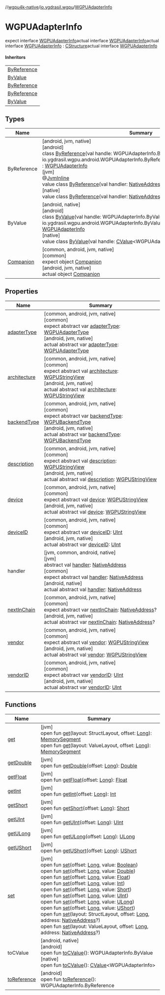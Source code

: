//[wgpu4k-native](../../../index.md)/[io.ygdrasil.wgpu](../index.md)/[WGPUAdapterInfo](index.md)

# WGPUAdapterInfo

expect interface [WGPUAdapterInfo](index.md)actual interface [WGPUAdapterInfo](index.md)actual interface [WGPUAdapterInfo](index.md) : [CStructure](../../ffi/[jvm]-c-structure/index.md)actual interface [WGPUAdapterInfo](index.md)

#### Inheritors

| |
|---|
| [ByReference]([android]-by-reference/index.md) |
| [ByValue]([android]-by-value/index.md) |
| [ByReference]([jvm]-by-reference/index.md) |
| [ByReference]([native]-by-reference/index.md) |
| [ByValue]([native]-by-value/index.md) |

## Types

| Name | Summary |
|---|---|
| ByReference | [android, jvm, native]<br>[android]<br>class [ByReference]([android]-by-reference/index.md)(val handle: WGPUAdapterInfo.ByReference = io.ygdrasil.wgpu.android.WGPUAdapterInfo.ByReference(com.sun.jna.Pointer.NULL)) : [WGPUAdapterInfo](index.md)<br>[jvm]<br>@[JvmInline](https://kotlinlang.org/api/core/kotlin-stdlib/kotlin.jvm/-jvm-inline/index.html)<br>value class [ByReference]([jvm]-by-reference/index.md)(val handler: [NativeAddress](../../ffi/-native-address/index.md)) : [WGPUAdapterInfo](index.md)<br>[native]<br>value class [ByReference]([native]-by-reference/index.md)(val handler: [NativeAddress](../../ffi/-native-address/index.md)) : [WGPUAdapterInfo](index.md) |
| ByValue | [android, native]<br>[android]<br>class [ByValue]([android]-by-value/index.md)(val handle: WGPUAdapterInfo.ByValue = io.ygdrasil.wgpu.android.WGPUAdapterInfo.ByValue(com.sun.jna.Pointer.NULL)) : [WGPUAdapterInfo](index.md)<br>[native]<br>value class [ByValue]([native]-by-value/index.md)(val handle: [CValue](https://kotlinlang.org/api/core/kotlin-stdlib/kotlinx.cinterop/-c-value/index.html)&lt;WGPUAdapterInfo&gt;) : [WGPUAdapterInfo](index.md) |
| [Companion](-companion/index.md) | [common, android, jvm, native]<br>[common]<br>expect object [Companion](-companion/index.md)<br>[android, jvm, native]<br>actual object [Companion](-companion/index.md) |

## Properties

| Name | Summary |
|---|---|
| [adapterType](adapter-type.md) | [common, android, jvm, native]<br>[common]<br>expect abstract var [adapterType](adapter-type.md): [WGPUAdapterType](../-w-g-p-u-adapter-type/index.md)<br>[android, jvm, native]<br>actual abstract var [adapterType](adapter-type.md): [WGPUAdapterType](../-w-g-p-u-adapter-type/index.md) |
| [architecture](architecture.md) | [common, android, jvm, native]<br>[common]<br>expect abstract val [architecture](architecture.md): [WGPUStringView](../-w-g-p-u-string-view/index.md)<br>[android, jvm, native]<br>actual abstract val [architecture](architecture.md): [WGPUStringView](../-w-g-p-u-string-view/index.md) |
| [backendType](backend-type.md) | [common, android, jvm, native]<br>[common]<br>expect abstract var [backendType](backend-type.md): [WGPUBackendType](../-w-g-p-u-backend-type/index.md)<br>[android, jvm, native]<br>actual abstract var [backendType](backend-type.md): [WGPUBackendType](../-w-g-p-u-backend-type/index.md) |
| [description](description.md) | [common, android, jvm, native]<br>[common]<br>expect abstract val [description](description.md): [WGPUStringView](../-w-g-p-u-string-view/index.md)<br>[android, jvm, native]<br>actual abstract val [description](description.md): [WGPUStringView](../-w-g-p-u-string-view/index.md) |
| [device](device.md) | [common, android, jvm, native]<br>[common]<br>expect abstract val [device](device.md): [WGPUStringView](../-w-g-p-u-string-view/index.md)<br>[android, jvm, native]<br>actual abstract val [device](device.md): [WGPUStringView](../-w-g-p-u-string-view/index.md) |
| [deviceID](device-i-d.md) | [common, android, jvm, native]<br>[common]<br>expect abstract var [deviceID](device-i-d.md): [UInt](https://kotlinlang.org/api/core/kotlin-stdlib/kotlin/-u-int/index.html)<br>[android, jvm, native]<br>actual abstract var [deviceID](device-i-d.md): [UInt](https://kotlinlang.org/api/core/kotlin-stdlib/kotlin/-u-int/index.html) |
| handler | [jvm, common, android, native]<br>[jvm]<br>abstract val [handler](../../ffi/[jvm]-c-structure/handler.md): [NativeAddress](../../ffi/-native-address/index.md)<br>[common]<br>expect abstract val [handler](handler.md): [NativeAddress](../../ffi/-native-address/index.md)<br>[android, native]<br>actual abstract val [handler](handler.md): [NativeAddress](../../ffi/-native-address/index.md) |
| [nextInChain](next-in-chain.md) | [common, android, jvm, native]<br>[common]<br>expect abstract var [nextInChain](next-in-chain.md): [NativeAddress](../../ffi/-native-address/index.md)?<br>[android, jvm, native]<br>actual abstract var [nextInChain](next-in-chain.md): [NativeAddress](../../ffi/-native-address/index.md)? |
| [vendor](vendor.md) | [common, android, jvm, native]<br>[common]<br>expect abstract val [vendor](vendor.md): [WGPUStringView](../-w-g-p-u-string-view/index.md)<br>[android, jvm, native]<br>actual abstract val [vendor](vendor.md): [WGPUStringView](../-w-g-p-u-string-view/index.md) |
| [vendorID](vendor-i-d.md) | [common, android, jvm, native]<br>[common]<br>expect abstract var [vendorID](vendor-i-d.md): [UInt](https://kotlinlang.org/api/core/kotlin-stdlib/kotlin/-u-int/index.html)<br>[android, jvm, native]<br>actual abstract var [vendorID](vendor-i-d.md): [UInt](https://kotlinlang.org/api/core/kotlin-stdlib/kotlin/-u-int/index.html) |

## Functions

| Name | Summary |
|---|---|
| [get](../../ffi/[jvm]-c-structure/get.md) | [jvm]<br>open fun [get](../../ffi/[jvm]-c-structure/get.md)(layout: StructLayout, offset: [Long](https://kotlinlang.org/api/core/kotlin-stdlib/kotlin/-long/index.html)): [MemorySegment](../../ffi/-memory-segment/index.md)<br>open fun [get](../../ffi/[jvm]-c-structure/get.md)(layout: ValueLayout, offset: [Long](https://kotlinlang.org/api/core/kotlin-stdlib/kotlin/-long/index.html)): [MemorySegment](../../ffi/-memory-segment/index.md) |
| [getDouble](../../ffi/[jvm]-c-structure/get-double.md) | [jvm]<br>open fun [getDouble](../../ffi/[jvm]-c-structure/get-double.md)(offset: [Long](https://kotlinlang.org/api/core/kotlin-stdlib/kotlin/-long/index.html)): [Double](https://kotlinlang.org/api/core/kotlin-stdlib/kotlin/-double/index.html) |
| [getFloat](../../ffi/[jvm]-c-structure/get-float.md) | [jvm]<br>open fun [getFloat](../../ffi/[jvm]-c-structure/get-float.md)(offset: [Long](https://kotlinlang.org/api/core/kotlin-stdlib/kotlin/-long/index.html)): [Float](https://kotlinlang.org/api/core/kotlin-stdlib/kotlin/-float/index.html) |
| [getInt](../../ffi/[jvm]-c-structure/get-int.md) | [jvm]<br>open fun [getInt](../../ffi/[jvm]-c-structure/get-int.md)(offset: [Long](https://kotlinlang.org/api/core/kotlin-stdlib/kotlin/-long/index.html)): [Int](https://kotlinlang.org/api/core/kotlin-stdlib/kotlin/-int/index.html) |
| [getShort](../../ffi/[jvm]-c-structure/get-short.md) | [jvm]<br>open fun [getShort](../../ffi/[jvm]-c-structure/get-short.md)(offset: [Long](https://kotlinlang.org/api/core/kotlin-stdlib/kotlin/-long/index.html)): [Short](https://kotlinlang.org/api/core/kotlin-stdlib/kotlin/-short/index.html) |
| [getUInt](../../ffi/[jvm]-c-structure/get-u-int.md) | [jvm]<br>open fun [getUInt](../../ffi/[jvm]-c-structure/get-u-int.md)(offset: [Long](https://kotlinlang.org/api/core/kotlin-stdlib/kotlin/-long/index.html)): [UInt](https://kotlinlang.org/api/core/kotlin-stdlib/kotlin/-u-int/index.html) |
| [getULong](../../ffi/[jvm]-c-structure/get-u-long.md) | [jvm]<br>open fun [getULong](../../ffi/[jvm]-c-structure/get-u-long.md)(offset: [Long](https://kotlinlang.org/api/core/kotlin-stdlib/kotlin/-long/index.html)): [ULong](https://kotlinlang.org/api/core/kotlin-stdlib/kotlin/-u-long/index.html) |
| [getUShort](../../ffi/[jvm]-c-structure/get-u-short.md) | [jvm]<br>open fun [getUShort](../../ffi/[jvm]-c-structure/get-u-short.md)(offset: [Long](https://kotlinlang.org/api/core/kotlin-stdlib/kotlin/-long/index.html)): [UShort](https://kotlinlang.org/api/core/kotlin-stdlib/kotlin/-u-short/index.html) |
| [set](../../ffi/[jvm]-c-structure/set.md) | [jvm]<br>open fun [set](../../ffi/[jvm]-c-structure/set.md)(offset: [Long](https://kotlinlang.org/api/core/kotlin-stdlib/kotlin/-long/index.html), value: [Boolean](https://kotlinlang.org/api/core/kotlin-stdlib/kotlin/-boolean/index.html))<br>open fun [set](../../ffi/[jvm]-c-structure/set.md)(offset: [Long](https://kotlinlang.org/api/core/kotlin-stdlib/kotlin/-long/index.html), value: [Double](https://kotlinlang.org/api/core/kotlin-stdlib/kotlin/-double/index.html))<br>open fun [set](../../ffi/[jvm]-c-structure/set.md)(offset: [Long](https://kotlinlang.org/api/core/kotlin-stdlib/kotlin/-long/index.html), value: [Float](https://kotlinlang.org/api/core/kotlin-stdlib/kotlin/-float/index.html))<br>open fun [set](../../ffi/[jvm]-c-structure/set.md)(offset: [Long](https://kotlinlang.org/api/core/kotlin-stdlib/kotlin/-long/index.html), value: [Int](https://kotlinlang.org/api/core/kotlin-stdlib/kotlin/-int/index.html))<br>open fun [set](../../ffi/[jvm]-c-structure/set.md)(offset: [Long](https://kotlinlang.org/api/core/kotlin-stdlib/kotlin/-long/index.html), value: [Short](https://kotlinlang.org/api/core/kotlin-stdlib/kotlin/-short/index.html))<br>open fun [set](../../ffi/[jvm]-c-structure/set.md)(offset: [Long](https://kotlinlang.org/api/core/kotlin-stdlib/kotlin/-long/index.html), value: [UInt](https://kotlinlang.org/api/core/kotlin-stdlib/kotlin/-u-int/index.html))<br>open fun [set](../../ffi/[jvm]-c-structure/set.md)(offset: [Long](https://kotlinlang.org/api/core/kotlin-stdlib/kotlin/-long/index.html), value: [ULong](https://kotlinlang.org/api/core/kotlin-stdlib/kotlin/-u-long/index.html))<br>open fun [set](../../ffi/[jvm]-c-structure/set.md)(offset: [Long](https://kotlinlang.org/api/core/kotlin-stdlib/kotlin/-long/index.html), value: [UShort](https://kotlinlang.org/api/core/kotlin-stdlib/kotlin/-u-short/index.html))<br>open fun [set](../../ffi/[jvm]-c-structure/set.md)(layout: StructLayout, offset: [Long](https://kotlinlang.org/api/core/kotlin-stdlib/kotlin/-long/index.html), address: [NativeAddress](../../ffi/-native-address/index.md)?)<br>open fun [set](../../ffi/[jvm]-c-structure/set.md)(layout: ValueLayout, offset: [Long](https://kotlinlang.org/api/core/kotlin-stdlib/kotlin/-long/index.html), address: [NativeAddress](../../ffi/-native-address/index.md)?) |
| toCValue | [android, native]<br>[android]<br>open fun [toCValue]([android]to-c-value.md)(): WGPUAdapterInfo.ByValue<br>[native]<br>open fun [toCValue]([native]to-c-value.md)(): [CValue](https://kotlinlang.org/api/core/kotlin-stdlib/kotlinx.cinterop/-c-value/index.html)&lt;WGPUAdapterInfo&gt; |
| [toReference](to-reference.md) | [android]<br>open fun [toReference](to-reference.md)(): WGPUAdapterInfo.ByReference |